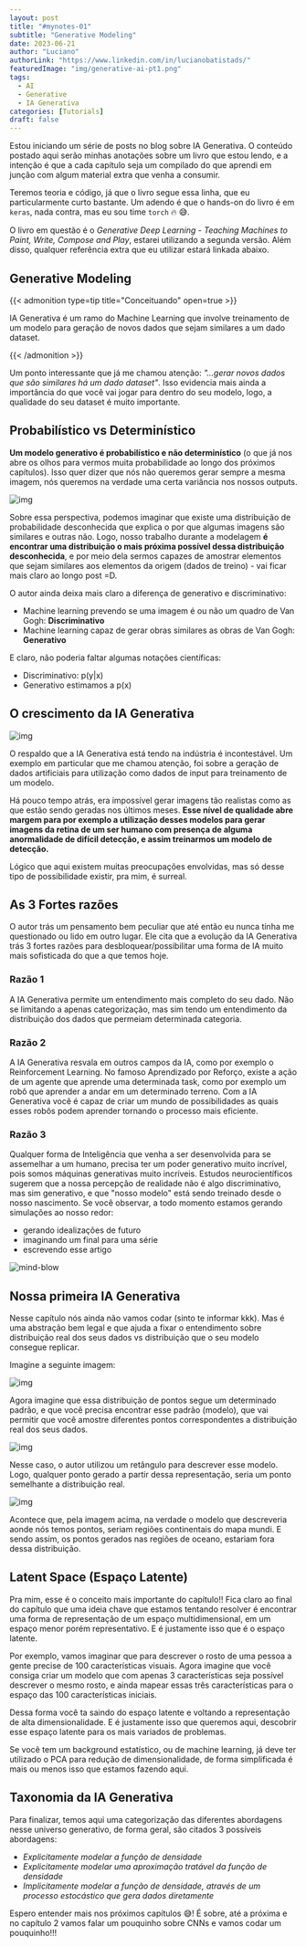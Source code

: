 ```yaml
---
layout: post
title: "#mynotes-01"
subtitle: "Generative Modeling"
date: 2023-06-21
author: "Luciano"
authorLink: "https://www.linkedin.com/in/lucianobatistads/"
featuredImage: "img/generative-ai-pt1.png"
tags:
  - AI
  - Generative
  - IA Generativa
categories: [Tutorials]
draft: false
---
```


Estou iniciando um série de posts no blog sobre IA Generativa. O conteúdo postado aqui serão minhas anotações sobre um livro que estou lendo, e a intenção é que a cada capítulo seja um compilado do que aprendi em junção com algum material extra que venha a consumir.

Teremos teoria e código, já que o livro segue essa linha, que eu particularmente curto bastante. Um adendo é que o hands-on do livro é em `keras`, nada contra, mas eu sou time `torch` :fire: :sweat_smile:.

O livro em questão é o _Generative Deep Learning - Teaching Machines to Paint, Write, Compose and Play_, estarei utilizando a segunda versão. Além disso, qualquer referência extra que eu utilizar estará linkada abaixo.

## Generative Modeling

{{< admonition type=tip title="Conceituando" open=true >}}

IA Generativa é um ramo do Machine Learning que involve treinamento de um modelo para geração de novos dados que sejam similares a um dado dataset.

{{< /admonition >}}

Um ponto interessante que já me chamou atenção: _"...gerar novos dados que são similares há um dado dataset"_. Isso evidencia mais ainda a importância do que você vai jogar para dentro do seu modelo, logo, a qualidade do seu dataset é muito importante.

## Probabilístico vs Determinístico

**Um modelo generativo é probabilístico e não determinístico** (o que já nos abre os olhos para vermos muita probabilidade ao longo dos próximos capítulos). Isso quer dizer que nós não queremos gerar sempre a mesma imagem, nós queremos na verdade uma certa variância nos nossos outputs.

![img](/img/posts/gen-ai-01/horse.png)

Sobre essa perspectiva, podemos imaginar que existe uma distribuição de probabilidade desconhecida que explica o por que algumas imagens são similares e outras não. Logo, nosso trabalho durante a modelagem **é encontrar uma distribuição o mais próxima possível dessa distribuição desconhecida**, e por meio dela sermos capazes de amostrar elementos que sejam similares aos elementos da origem (dados de treino) - vai ficar mais claro ao longo post =D.

O autor ainda deixa mais claro a diferença de generativo e discriminativo:

- Machine learning prevendo se uma imagem é ou não um quadro de Van Gogh: **Discriminativo**
- Machine learning capaz de gerar obras similares as obras de Van Gogh: **Generativo**

E claro, não poderia faltar algumas notações científicas:

- Discriminativo: p(y|x)
- Generativo estimamos a p(x)

## O crescimento da IA Generativa

![img](/img/posts/gen-ai-01/growth-ai.png)

O respaldo que a IA Generativa está tendo na indústria é incontestável. Um exemplo em particular que me chamou atenção, foi sobre a geração de dados artificiais para utilização como dados de input para treinamento de um modelo.

Há pouco tempo atrás, era impossível gerar imagens tão realistas como as que estão sendo geradas nos últimos meses. **Esse nível de qualidade abre margem para por exemplo a utilização desses modelos para gerar imagens da retina de um ser humano com presença de alguma anormalidade de difícil detecção, e assim treinarmos um modelo de detecção.**

Lógico que aqui existem muitas preocupações envolvidas, mas só desse tipo de possibilidade existir, pra mim, é surreal.

## As 3 Fortes razões

O autor trás um pensamento bem peculiar que até então eu nunca tinha me questionado ou lido em outro lugar. Ele cita que a evolução da IA Generativa trás 3 fortes razões para desbloquear/possibilitar uma forma de IA muito mais sofisticada do que a que temos hoje.

### Razão 1

A IA Generativa permite um entendimento mais completo do seu dado. Não se limitando a apenas categorização, mas sim tendo um entendimento da distribuição dos dados que permeiam determinada categoria.

### Razão 2

A IA Generativa resvala em outros campos da IA, como por exemplo o Reinforcement Learning. No famoso Aprendizado por Reforço, existe a ação de um agente que aprende uma determinada task, como por exemplo um robô que aprender a andar em um determinado terreno. Com a IA Generativa você é capaz de criar um mundo de possibilidades as quais esses robôs podem aprender tornando o processo mais eficiente.

### Razão 3

Qualquer forma de Inteligência que venha a ser desenvolvida para se assemelhar a um humano, precisa ter um poder generativo muito incrível, pois somos máquinas generativas muito incríveis. Estudos neurocientíficos sugerem que a nossa percepção de realidade não é algo discriminativo, mas sim generativo, e que "nosso modelo" está sendo treinado desde o nosso nascimento. Se você observar, a todo momento estamos gerando simulações ao nosso redor:

- gerando idealizações de futuro
- imaginando um final para uma série
- escrevendo esse artigo

![mind-blow](https://media0.giphy.com/media/PnXK4DIpAtgwpd2lSH/giphy.gif?cid=ecf05e47fqkye6rh9m3xcqwzab3ju6zhjbzubbq5gwl93zcp&ep=v1_gifs_search&rid=giphy.gif&ct=g)

## Nossa primeira IA Generativa

Nesse capítulo nós ainda não vamos codar (sinto te informar kkk). Mas é uma abstração bem legal e que ajuda a fixar o entendimento sobre distribuição real dos seus dados vs distribuição que o seu modelo consegue replicar.

Imagine a seguinte imagem:

![img](/img/posts/gen-ai-01/model-1.png)

Agora imagine que essa distribuição de pontos segue um determinado padrão, e que você precisa encontrar esse padrão (modelo), que vai permitir que você amostre diferentes pontos correspondentes a distribuição real dos seus dados.

![img](/img/posts/gen-ai-01/model-2.png)

Nesse caso, o autor utilizou um retângulo para descrever esse modelo. Logo, qualquer ponto gerado a partir dessa representação, seria um ponto semelhante a distribuição real.

![img](/img/posts/gen-ai-01/model-3.png)

Acontece que, pela imagem acima, na verdade o modelo que descreveria aonde nós temos pontos, seriam regiões continentais do mapa mundi. E sendo assim, os pontos gerados nas regiões de oceano, estariam fora dessa distribuição.

## Latent Space (Espaço Latente)

Pra mim, esse é o conceito mais importante do capítulo!! Fica claro ao final do capítulo que uma ideia chave que estamos tentando resolver é encontrar uma forma de representação de um espaço multidimensional, em um espaço menor porém representativo. E é justamente isso que é o espaço latente.

Por exemplo, vamos imaginar que para descrever o rosto de uma pessoa a gente precise de 100 características visuais. Agora imagine que você consiga criar um modelo que com apenas 3 características seja possível descrever o mesmo rosto, e ainda mapear essas três características para o espaço das 100 características iniciais.

Dessa forma você ta saindo do espaço latente e voltando a representação de alta dimensionalidade. E é justamente isso que queremos aqui, descobrir esse espaço latente para os mais variados de problemas.

Se você tem um background estatístico, ou de machine learning, já deve ter utilizado o PCA para redução de dimensionalidade, de forma simplificada é mais ou menos isso que estamos fazendo aqui.

## Taxonomia da IA Generativa

Para finalizar, temos aqui uma categorização das diferentes abordagens nesse universo generativo, de forma geral, são citados 3 possíveis abordagens:

- _Explicitamente modelar a função de densidade_
- _Explicitamente modelar uma aproximação tratável da função de densidade_
- _Implicitamente modelar a função de densidade, através de um processo estocástico que gera dados diretamente_

Espero entender mais nos próximos capítulos :sweat_smile:! É sobre, até a próxima e no capítulo 2 vamos falar um pouquinho sobre CNNs e vamos codar um pouquinho!!!
